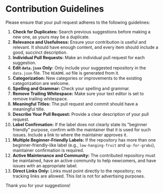 # Contribution Guidelines

Please ensure that your pull request adheres to the following guidelines:

1. **Check for Duplicates:** Search previous suggestions before making a new one, as yours may be a duplicate.
2. **Relevance and Usefulness:** Ensure your contribution is useful and relevant. It should have enough content, and every item should include a good, succinct description.
3. **Individual Pull Requests:** Make an individual pull request for each suggestion.
4. **Edit `data.json` Only:** Only include your suggested repository in the `data.json` file. The `README.md` file is generated from it.
5. **Categorization:** New categories or improvements to the existing categorization are welcome.
6. **Spelling and Grammar:** Check your spelling and grammar.
7. **Remove Trailing Whitespace:** Make sure your text editor is set to remove trailing whitespace.
8. **Meaningful Titles:** The pull request and commit should have a meaningful title.
9. **Describe Your Pull Request:** Provide a clear description of your pull request.
10. **Label Confirmation:** If the label does not clearly state its "beginner friendly" purpose, confirm with the maintainer that it is used for such issues. Include a link to where the maintainer approves it.
11. **Multiple Beginner-Friendly Labels:** If the repository has more than one beginner-friendly-like label (e.g., `low-hanging-fruit` and `up-for-grabs`), maintainer confirmation is required.
12. **Active Maintenance and Community:** The contributed repository must be maintained, have an active community to help newcomers, and have issues with an appropriate label.
13. **Direct Links Only:** Links must point directly to the repository; no tracking links are allowed. This list is not for advertising purposes.

Thank you for your suggestions!
